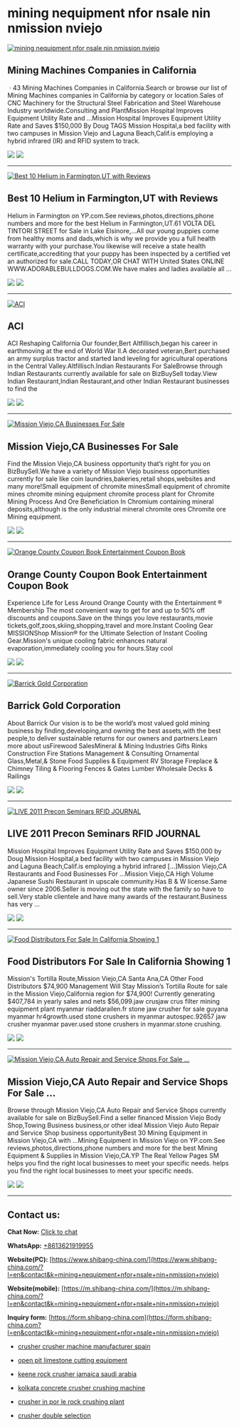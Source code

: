 # mining nequipment nfor nsale nin nmission nviejo

<a href="https://swt.shibang-china.com/?l=en&img&k=mining+nequipment+nfor+nsale+nin+nmission+nviejo" target="_blank">![mining nequipment nfor nsale nin nmission nviejo](http://static.shibang-china.com/all-800x300/694.jpg)</a>

## Mining Machines Companies in California
&nbsp;&#0183;&#32;43 Mining Machines Companies in California.Search or browse our list of Mining Machines companies in California by category or location.Sales of CNC Machinery for the Structural Steel Fabrication and Steel Warehouse Industry worldwide.Consulting and PlantMission Hospital Improves Equipment Utility Rate and …Mission Hospital Improves Equipment Utility Rate and Saves $150,000 By Doug TAGS Mission Hospital,a bed facility with two campuses in Mission Viejo and Laguna Beach,Calif.is employing a hybrid infrared (IR) and RFID system to track.


<a href="https://whatsapp.shibangsoft.com/WhatsApp.php" target="_blank" title="WhatsApp">![](http://static.shibang-china.com/icon/whatsapp.png)</a> <a href="https://swt.shibang-china.com/?l=en&icon&k=mining+nequipment+nfor+nsale+nin+nmission+nviejo" target="_blank">![](http://static.shibang-china.com/icon/chat-en.png)</a>

---

<a href="https://swt.shibang-china.com/?l=en&img&k=mining+nequipment+nfor+nsale+nin+nmission+nviejo" target="_blank">![Best 10 Helium in Farmington,UT with Reviews](http://static.shibang-china.com/all-800x300/233.jpg)</a>

## Best 10 Helium in Farmington,UT with Reviews
Helium in Farmington on YP.com.See reviews,photos,directions,phone numbers and more for the best Helium in Farmington,UT.61 VOLTA DEL TINTORI STREET for Sale in Lake Elsinore,…All our young puppies come from healthy moms and dads,which is why we provide you a full health warranty with your purchase.You likewise will receive a state health certificate,accrediting that your puppy has been inspected by a certified vet an authorized for sale.CALL TODAY,OR CHAT WITH United States ONLINE WWW.ADORABLEBULLDOGS.COM.We have males and ladies available all …


<a href="https://whatsapp.shibangsoft.com/WhatsApp.php" target="_blank" title="WhatsApp">![](http://static.shibang-china.com/icon/whatsapp.png)</a> <a href="https://swt.shibang-china.com/?l=en&icon&k=mining+nequipment+nfor+nsale+nin+nmission+nviejo" target="_blank">![](http://static.shibang-china.com/icon/chat-en.png)</a>

---

<a href="https://swt.shibang-china.com/?l=en&img&k=mining+nequipment+nfor+nsale+nin+nmission+nviejo" target="_blank">![ACI](http://static.shibang-china.com/all-800x300/181.jpg)</a>

## ACI
ACI Reshaping California Our founder,Bert Altfillisch,began his career in earthmoving at the end of World War II.A decorated veteran,Bert purchased an army surplus tractor and started land leveling for agricultural operations in the Central Valley.Altfillisch.Indian Restaurants For SaleBrowse through Indian Restaurants currently available for sale on BizBuySell today.View Indian Restaurant,Indian Restaurant,and other Indian Restaurant businesses to find the


<a href="https://whatsapp.shibangsoft.com/WhatsApp.php" target="_blank" title="WhatsApp">![](http://static.shibang-china.com/icon/whatsapp.png)</a> <a href="https://swt.shibang-china.com/?l=en&icon&k=mining+nequipment+nfor+nsale+nin+nmission+nviejo" target="_blank">![](http://static.shibang-china.com/icon/chat-en.png)</a>

---

<a href="https://swt.shibang-china.com/?l=en&img&k=mining+nequipment+nfor+nsale+nin+nmission+nviejo" target="_blank">![Mission Viejo,CA Businesses For Sale](http://static.shibang-china.com/all-800x300/837.jpg)</a>

## Mission Viejo,CA Businesses For Sale
Find the Mission Viejo,CA business opportunity that’s right for you on BizBuySell.We have a variety of Mission Viejo business opportunities currently for sale like coin laundries,bakeries,retail shops,websites and many more!Small equipment of chromite minesSmall equipment of chromite mines chromite mining equipment chromite process plant for Chromite Mining Process And Ore Beneficiation In Chromium containing mineral deposits,although is the only industrial mineral chromite ores Chromite ore Mining equipment.


<a href="https://whatsapp.shibangsoft.com/WhatsApp.php" target="_blank" title="WhatsApp">![](http://static.shibang-china.com/icon/whatsapp.png)</a> <a href="https://swt.shibang-china.com/?l=en&icon&k=mining+nequipment+nfor+nsale+nin+nmission+nviejo" target="_blank">![](http://static.shibang-china.com/icon/chat-en.png)</a>

---

<a href="https://swt.shibang-china.com/?l=en&img&k=mining+nequipment+nfor+nsale+nin+nmission+nviejo" target="_blank">![Orange County Coupon Book Entertainment Coupon Book](http://static.shibang-china.com/all-800x300/228.jpg)</a>

## Orange County Coupon Book Entertainment Coupon Book
Experience Life for Less Around Orange County with the Entertainment &#174; Membership The most convenient way to get for and up to 50% off discounts and coupons.Save on the things you love restaurants,movie tickets,golf,zoos,skiing,shopping,travel and more.Instant Cooling Gear MISSIONShop Mission&#174; for the Ultimate Selection of Instant Cooling Gear.Mission's unique cooling fabric enhances natural evaporation,immediately cooling you for hours.Stay cool


<a href="https://whatsapp.shibangsoft.com/WhatsApp.php" target="_blank" title="WhatsApp">![](http://static.shibang-china.com/icon/whatsapp.png)</a> <a href="https://swt.shibang-china.com/?l=en&icon&k=mining+nequipment+nfor+nsale+nin+nmission+nviejo" target="_blank">![](http://static.shibang-china.com/icon/chat-en.png)</a>

---

<a href="https://swt.shibang-china.com/?l=en&img&k=mining+nequipment+nfor+nsale+nin+nmission+nviejo" target="_blank">![Barrick Gold Corporation](http://static.shibang-china.com/all-800x300/917.jpg)</a>

## Barrick Gold Corporation
About Barrick Our vision is to be the world’s most valued gold mining business by finding,developing,and owning the best assets,with the best people,to deliver sustainable returns for our owners and partners.Learn more about usFirewood SalesMineral &amp; Mining Industries Gifts Rinks Construction Fire Stations Management &amp; Consulting Ornamental Glass,Metal,&amp; Stone Food Supplies &amp; Equipment RV Storage Fireplace &amp; Chimney Tiling &amp; Flooring Fences &amp; Gates Lumber Wholesale Decks &amp; Railings


<a href="https://whatsapp.shibangsoft.com/WhatsApp.php" target="_blank" title="WhatsApp">![](http://static.shibang-china.com/icon/whatsapp.png)</a> <a href="https://swt.shibang-china.com/?l=en&icon&k=mining+nequipment+nfor+nsale+nin+nmission+nviejo" target="_blank">![](http://static.shibang-china.com/icon/chat-en.png)</a>

---

<a href="https://swt.shibang-china.com/?l=en&img&k=mining+nequipment+nfor+nsale+nin+nmission+nviejo" target="_blank">![LIVE 2011 Precon Seminars RFID JOURNAL](http://static.shibang-china.com/all-800x300/1136.jpg)</a>

## LIVE 2011 Precon Seminars RFID JOURNAL
Mission Hospital Improves Equipment Utility Rate and Saves $150,000 by Doug Mission Hospital,a bed facility with two campuses in Mission Viejo and Laguna Beach,Calif.is employing a hybrid infrared […]Mission Viejo,CA Restaurants and Food Businesses For …Mission Viejo,CA High Volume Japanese Sushi Restaurant in upscale community.Has B &amp; W license.Same owner since 2006.Seller is moving out the state with the family so have to sell.Very stable clientele and have many awards of the restaurant.Business has very …


<a href="https://whatsapp.shibangsoft.com/WhatsApp.php" target="_blank" title="WhatsApp">![](http://static.shibang-china.com/icon/whatsapp.png)</a> <a href="https://swt.shibang-china.com/?l=en&icon&k=mining+nequipment+nfor+nsale+nin+nmission+nviejo" target="_blank">![](http://static.shibang-china.com/icon/chat-en.png)</a>

---

<a href="https://swt.shibang-china.com/?l=en&img&k=mining+nequipment+nfor+nsale+nin+nmission+nviejo" target="_blank">![Food Distributors For Sale In California Showing 1](http://static.shibang-china.com/all-800x300/289.jpg)</a>

## Food Distributors For Sale In California Showing 1
Mission's Tortilla Route,Mission Viejo,CA Santa Ana,CA Other Food Distributors $74,900 Management Will Stay Mission’s Tortilla Route for sale in the Mission Viejo,California region for $74,900! Currently generating $407,784 in yearly sales and nets $56,099.jaw crusjaw crus filter mining equipment plant myanmar riaddarailen.fr stone jaw crusher for sale guyana myanmar hr4growth.used stone crushers in myanmar autospec.92657 jaw crusher myanmar paver.used stone crushers in myanmar.stone crushing.


<a href="https://whatsapp.shibangsoft.com/WhatsApp.php" target="_blank" title="WhatsApp">![](http://static.shibang-china.com/icon/whatsapp.png)</a> <a href="https://swt.shibang-china.com/?l=en&icon&k=mining+nequipment+nfor+nsale+nin+nmission+nviejo" target="_blank">![](http://static.shibang-china.com/icon/chat-en.png)</a>

---

<a href="https://swt.shibang-china.com/?l=en&img&k=mining+nequipment+nfor+nsale+nin+nmission+nviejo" target="_blank">![Mission Viejo,CA Auto Repair and Service Shops For Sale …](http://static.shibang-china.com/all-800x300/1269.jpg)</a>

## Mission Viejo,CA Auto Repair and Service Shops For Sale …
Browse through Mission Viejo,CA Auto Repair and Service Shops currently available for sale on BizBuySell.Find a seller financed Mission Viejo Body Shop,Towing Business business,or other ideal Mission Viejo Auto Repair and Service Shop business opportunityBest 30 Mining Equipment in Mission Viejo,CA with …Mining Equipment in Mission Viejo on YP.com.See reviews,photos,directions,phone numbers and more for the best Mining Equipment &amp; Supplies in Mission Viejo,CA.YP The Real Yellow Pages SM helps you find the right local businesses to meet your specific needs. helps you find the right local businesses to meet your specific needs.


<a href="https://whatsapp.shibangsoft.com/WhatsApp.php" target="_blank" title="WhatsApp">![](http://static.shibang-china.com/icon/whatsapp.png)</a> <a href="https://swt.shibang-china.com/?l=en&icon&k=mining+nequipment+nfor+nsale+nin+nmission+nviejo" target="_blank">![](http://static.shibang-china.com/icon/chat-en.png)</a>

---
## Contact us:

**Chat Now:** [Click to chat](https://swt.shibang-china.com?l=en&contact&k=mining+nequipment+nfor+nsale+nin+nmission+nviejo)

**WhatsApp:**  [+8613621919955](https://whatsapp.shibangsoft.com/WhatsApp.php)

**Website(PC):** [https://www.shibang-china.com/](https://www.shibang-china.com/?l=en&contact&k=mining+nequipment+nfor+nsale+nin+nmission+nviejo)

**Website(mobile):** [https://m.shibang-china.com/](https://m.shibang-china.com/?l=en&contact&k=mining+nequipment+nfor+nsale+nin+nmission+nviejo)

**Inquiry form:** [https://form.shibang-china.com](https://form.shibang-china.com?l=en&contact&k=mining+nequipment+nfor+nsale+nin+nmission+nviejo)

* [crusher crusher machine manufacturer spain](../167/crusher%20crusher%20machine%20manufacturer%20spain.md)

* [open pit limestone cutting equipment](../161/open%20pit%20limestone%20cutting%20equipment.md)

* [keene rock crusher jamaica saudi arabia](../169/keene%20rock%20crusher%20jamaica%20saudi%20arabia.md)

* [kolkata concrete crusher crushing machine](../168/kolkata%20concrete%20crusher%20crushing%20machine.md)

* [crusher in por le rock crushing plant](../166/crusher%20in%20por%20le%20rock%20crushing%20plant.md)

* [crusher double selection](../168/crusher%20double%20selection.md)